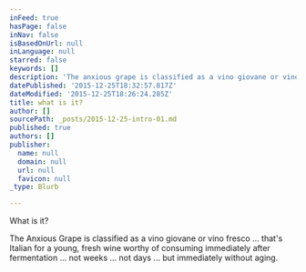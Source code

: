 ```yaml
---
inFeed: true
hasPage: false
inNav: false
isBasedOnUrl: null
inLanguage: null
starred: false
keywords: []
description: 'The anxious grape is classified as a vino giovane or vino fresco ... '
datePublished: '2015-12-25T18:32:57.817Z'
dateModified: '2015-12-25T18:26:24.285Z'
title: what is it?
author: []
sourcePath: _posts/2015-12-25-intro-01.md
published: true
authors: []
publisher:
  name: null
  domain: null
  url: null
  favicon: null
_type: Blurb

---
```

What is it?

The Anxious Grape is classified as a vino giovane or vino fresco ... that's Italian for a young, fresh wine worthy of consuming immediately after fermentation ... not weeks ... not days ... but immediately without aging.